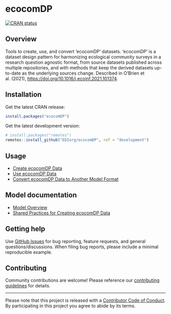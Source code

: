 
<!-- README.md is generated from README.Rmd. Please edit that file -->

# ecocomDP

<!-- badges: start -->

[![CRAN
status](https://www.r-pkg.org/badges/version/ecocomDP)](https://cran.r-project.org/package=ecocomDP)
<!-- badges: end -->

## Overview

Tools to create, use, and convert ‘ecocomDP’ datasets. ‘ecocomDP’ is a
dataset design pattern for harmonizing ecological community surveys in a
research question agnostic format, from source datasets published across
multiple repositories, and with methods that keep the derived datasets
up-to-date as the underlying sources change. Described in O’Brien et
al. (2021), <https://doi.org/10.1016/j.ecoinf.2021.101374>.

## Installation

Get the latest CRAN release:

``` r
install.packages("ecocomDP")
```

Get the latest development version:

``` r
# install.packages("remotes")
remotes::install_github("EDIorg/ecocomDP", ref = "development")
```

## Usage

- [Create ecocomDP
  Data](https://ediorg.github.io/ecocomDP/articles/create.html)
- [Use ecocomDP
  Data](https://ediorg.github.io/ecocomDP/articles/use.html)
- [Convert ecocomDP Data to Another Model
  Format](https://ediorg.github.io/ecocomDP/articles/convert.html)

## Model documentation

- [Model
  Overview](https://ediorg.github.io/ecocomDP/articles/model_overview.html)
- [Shared Practices for Creating ecocomDP
  Data](https://ediorg.github.io/ecocomDP/articles/shared_practices_create.html)

## Getting help

Use [GitHub Issues](https://github.com/EDIorg/ecocomDP/issues) for bug
reporting, feature requests, and general questions/discussions. When
filing bug reports, please include a minimal reproducible example.

## Contributing

Community contributions are welcome! Please reference our [contributing
guidelines](https://github.com/EDIorg/ecocomDP/blob/master/CONTRIBUTING.md)
for details.

------------------------------------------------------------------------

Please note that this project is released with a [Contributor Code of
Conduct](https://github.com/EDIorg/ecocomDP/blob/master/CODE_OF_CONDUCT.md).
By participating in this project you agree to abide by its terms.
